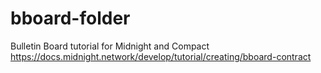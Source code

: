 # bboard-folder
Bulletin Board tutorial for Midnight and Compact https://docs.midnight.network/develop/tutorial/creating/bboard-contract
